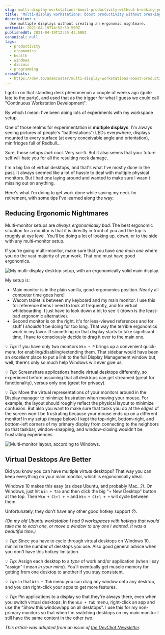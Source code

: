 ```yaml
---
slug: multi-display-workstations-boost-productivity-without-breaking-your-neck
title: 'Multi-display workstations: boost productivity without breaking your neck'
description: >
  Use multiple displays without creating an ergonomic nightmare.
editedAt: 2021-04-19T14:52:59.560Z
publishedAt: 2021-04-19T12:55:42.500Z
canonical: null
tags:
  - productivity
  - ergonomics
  - health
  - windows
  - discuss
  - programming
crossPosts:
  - https://dev.to/adamcoster/multi-display-workstations-boost-productivity-without-breaking-your-neck-1g6a
---
```


I got in on that standing desk phenomenon a couple of weeks ago (quite late to the party), and used that as the trigger for what I guess we could call "Continuous Workstation Development".

By which I mean: I've been doing lots of experiments with my workspace setup.

One of those realms for experimentation is **multiple displays**. I'm always seeing pictures of people's "battlestations": LEDs everywhere, displays mounted to every surface (at every conceivable angle and orientation), minifridges full of Redbull...

Sure, those setups _look_ cool. Very sci-fi. But it also seems that your future self will hate you for all the resulting neck damage.

I'm a big fan of virtual desktops, and that's what I've mostly done in the past. It always seemed like a lot of hassle to deal with multiple physical monitors. But I had one laying around and wanted to make sure I wasn't missing out on anything.

Here's what I'm doing to get work done while saving my neck for retirement, with some tips I've learned along the way:

## Reducing Ergonomic Nightmares

Multi-monitor setups are _always ergonomically bad_. The best ergonomic situation for a monitor is that it is directly in front of you and the top is roughly at eye level. You'll be doing a lot of looking up, down, or to the side with any multi-monitor setup.

If you're going multi-monitor, make sure that you have _one main one_ where you do the vast majority of your work. That one must have good ergonomics.

![My multi-display desktop setup, with an ergonomically solid main display.](https://i.imgur.com/PL5OT9O.jpg)

My setup is:

- Main monitor is in the plain vanilla, good-ergonomics position. Nearly all computer time goes here!
- Wacom tablet is between my keyboard and my main monitor. I use this for reference items I need to look at frequently, and for virtual whiteboarding. I just have to look down a bit to see it (down is the least-bad ergonomic alternative).
- Second monitor is on the right. It's for less-viewed references and for stuff I _shouldn't_ be doing for too long. That way the terrible ergonomics work in my favor. If something on that display starts to take significant time, I have to consciously decide to drag it over to the main one.

💡 _Tip:_ If you have only two monitors `Win + P` brings up a convenient quick-menu for enabling/disabling/extending them. That sidebar would have been an _excellent_ place to put a link to the full Display Management window but, well, there's only so much help Windows will ever give us.

💡 _Tip:_ Screenshare applications handle virtual desktops differently, so experiment before assuming that all desktops can get streamed (great for functionality), versus only one (great for privacy).

💡 _Tip:_ Move the virtual representations of your monitors around in the Display manager to minimize frustration when moving your mouse. For example, the layout should roughly reflect the physical layout to minimize confusion. But also you want to make sure that tasks you do at the _edges_ of the screen won't be frustrating because your mouse ends up on a different monitor! In my setup (image below) I kept the top-right, bottom-right, and bottom-left corners of my primary display from connecting to the neighbors so that taskbar, window-snapping, and window-closing wouldn't be frustrating experiences.

![Multi-monitor layout, according to Windows.](https://i.imgur.com/J3ci7NT.png)

## Virtual Desktops Are Better

Did you know you can have multiple _virtual_ desktops? That way you can keep everything on your main monitor, which is ergonomically ideal.

Windows 10 makes this easy (as does Ubuntu, and probably Mac...?). On Windows, just hit `Win + Tab` and then click the big "+ New Desktop" button at the top. Then `Win + Ctrl + ⬅` and `Win + Ctrl + ➡` will cycle between them.

Unfortunately, they don't have any other good hotkey support 😞.

_(On my old Ubuntu workstation I had 9 workspaces with hotkeys that would take me to each one, or move a window to any one I wanted. It was a beautiful time.)_

💡 _Tip:_ Since you have to cycle through virtual desktops on Windows 10, minimize the number of desktops you use. Also good general advice when you don't have this hotkey limitation.

💡 _Tip:_ Assign each desktop to a _type_ of work and/or application (when I say "assign" I mean _in your mind_). You'll eventually get muscle memory for getting from one desktop to another if you stay consistent.

💡 _Tip:_ In that `Win + Tab` menu you can drag any window onto any desktop, and you can right-click your apps to get more features.

💡 _Tip:_ Pin applications to a display so that they're always there, even when you switch virtual desktops. In the `Win + Tab` menu, right-click an app and use the "Show this window/app on all desktops". I use this for my non-primary monitors so that when I'm switching desktops on my main monitor I still have the same content in the other two.

_This article was adapted from an issue of [the DevChat Newsletter](https://www.bscotch.net/post/devchat-13)._
